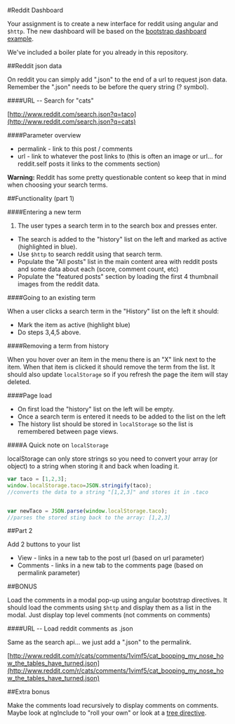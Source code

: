 #Reddit Dashboard

Your assignment is to create a new interface for reddit using angular and `$http`. The new dashboard will be based on the [bootstrap dashboard example](http://getbootstrap.com/examples/dashboard/).

We've included a boiler plate for you already in this repository.

##Reddit json data

On reddit you can simply add ".json" to the end of a url to request json data. Remember the ".json" needs to be before the query string (? symbol).

####URL -- Search for "cats"

[http://www.reddit.com/search.json?q=taco](http://www.reddit.com/search.json?q=cats)

####Parameter overview

* permalink - link to this post / comments
* url - link to whatever the post links to (this is often an image or url... for reddit.self posts it links to the comments section)

**Warning:** Reddit has some pretty questionable content so keep that in mind when choosing your search terms.

##Functionality (part 1)

####Entering a new term

1. The user types a search term in to the search box and presses enter.
* The search is added to the "history" list on the left and marked as active (highlighted in blue).
* Use `$http` to search reddit using that search term.
* Populate the "All posts" list in the main content area with reddit posts and some data about each (score, comment count, etc)
* Populate the "featured posts" section by loading the first 4 thumbnail images from the reddit data.

####Going to an existing term

When a user clicks a search term in the "History" list on the left it should:

* Mark the item as active (highlight blue)
* Do steps 3,4,5 above.

####Removing a term from history

When you hover over an item in the menu there is an "X" link next to the item. When that item is clicked it should remove the term from the list. It should also update `localStorage` so if you refresh the page the item will stay deleted.

####Page load

* On first load the "history" list on the left will be empty.
* Once a search term is entered it needs to be added to the list on the left
* The history list should be stored in `localStorage` so the list is remembered between page views.

####A Quick note on `localStorage`

localStorage can only store strings so you need to convert your array (or object) to a string when storing it and back when loading it.

```javascript
var taco = [1,2,3];
window.localStorage.taco=JSON.stringify(taco);
//converts the data to a string "[1,2,3]" and stores it in .taco


var newTaco = JSON.parse(window.localStorage.taco);
//parses the stored sting back to the array: [1,2,3]

```


##Part 2

Add 2 buttons to your list

* View - links in a new tab to the post url (based on url parameter)
* Comments - links in a new tab to the comments page (based on permalink parameter)

##BONUS

Load the comments in a modal pop-up using angular bootstrap directives. It should load the comments using `$http` and display them as a list in the modal. Just display top level comments (not comments on comments)

####URL -- Load reddit comments as .json

Same as the search api... we just add a ".json" to the permalink.

[http://www.reddit.com/r/cats/comments/1vimf5/cat_booping_my_nose_how_the_tables_have_turned.json](http://www.reddit.com/r/cats/comments/1vimf5/cat_booping_my_nose_how_the_tables_have_turned.json)


##Extra bonus

Make the comments load recursively to display comments on comments. Maybe look at ngInclude to "roll your own" or look at a [tree directive](https://www.google.com/search?q=angular+tree+directive&oq=angular+tree+directive&aqs=chrome..69i57j0l3j69i60l2.3351j0j4&sourceid=chrome&es_sm=91&ie=UTF-8).

